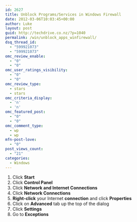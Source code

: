 ```yaml
---
id: 2627
title: Unblock Programs/Services in Windows Firewall
date: 2012-03-06T10:03:45+00:00
author: Luke
layout: post
guid: http://techdrive.co.nz/?p=1040
permalink: /win/unblock_apps_winfirewall/
dsq_thread_id:
  - "599921073"
  - "599921073"
omc_review_enable:
  - "0"
  - "0"
omc_user_ratings_visibility:
  - "0"
  - "0"
omc_review_type:
  - stars
  - stars
omc_criteria_display:
  - 'n'
  - 'n'
omc_featured_post:
  - "0"
  - "0"
omc_comment_type:
  - wp
  - wp
mfn-post-love:
  - "0"
post_views_count:
  - "21"
categories:
  - Windows
---
```

  1. Click **Start**
  2. Click **Control Panel**
  3. Click **Network and Internet Connections**
  4. Click **Network Connections**
  5. **Right-click** your Internet **connection** and click **Properties**
  6. Click on **Advanced** tab up the top of the dialog
  7. Click **Settings**
  8. Go to **Exceptions**